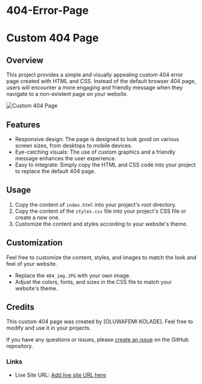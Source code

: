 # 404-Error-Page

# Custom 404 Page

## Overview

This project provides a simple and visually appealing custom 404 error page created with HTML and CSS. Instead of the default browser 404 page, users will encounter a more engaging and friendly message when they navigate to a non-existent page on your website.

![Custom 404 Page](preview.png)

## Features

- Responsive design: The page is designed to look good on various screen sizes, from desktops to mobile devices.
- Eye-catching visuals: The use of custom graphics and a friendly message enhances the user experience.
- Easy to integrate: Simply copy the HTML and CSS code into your project to replace the default 404 page.

## Usage

1. Copy the content of `index.html` into your project's root directory.
2. Copy the content of the `styles.css` file into your project's CSS file or create a new one.
3. Customize the content and styles according to your website's theme.



## Customization

Feel free to customize the content, styles, and images to match the look and feel of your website.

- Replace the `404_img.JPG` with your own image.
- Adjust the colors, fonts, and sizes in the CSS file to match your website's theme.

## Credits

This custom 404 page was created by [OLUWAFEMI KOLADE]. Feel free to modify and use it in your projects.

If you have any questions or issues, please [create an issue](https://github.com/kolade1024/404_page/issues) on the GitHub repository.


### Links
- Live Site URL: [Add live site URL here](https://your-live-site-url.com)
